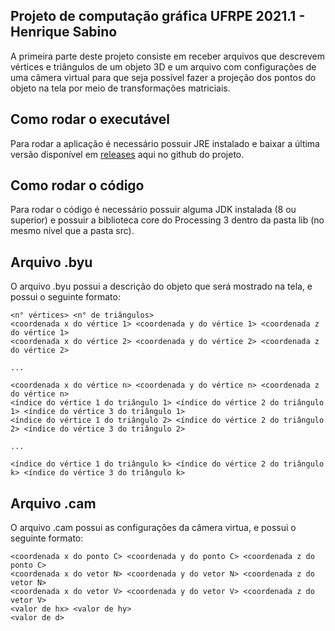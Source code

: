 ## Projeto de computação gráfica UFRPE 2021.1 - Henrique Sabino

A primeira parte deste projeto consiste em receber arquivos que descrevem vértices e triângulos de um objeto 3D e um arquivo com configurações de uma câmera virtual para que seja possível fazer a projeção dos pontos do objeto na tela por meio de transformações matriciais.
## Como rodar o executável

Para rodar a aplicação é necessário possuir JRE instalado e baixar a última versão disponível em [releases](https://github.com/HenriqueSabino/ComputacaoGrafica_Projeto/releases) aqui no github do projeto.

## Como rodar o código

Para rodar o código é necessário possuir alguma JDK instalada (8 ou superior) e possuir a biblioteca core do Processing 3 dentro da pasta lib (no mesmo nível que a pasta src).
## Arquivo .byu

O arquivo .byu possui a descrição do objeto que será mostrado na tela, e possui o seguinte formato:

```
<n° vértices> <n° de triângulos>
<coordenada x do vértice 1> <coordenada y do vértice 1> <coordenada z do vértice 1>
<coordenada x do vértice 2> <coordenada y do vértice 2> <coordenada z do vértice 2>

...

<coordenada x do vértice n> <coordenada y do vértice n> <coordenada z do vértice n>
<índice do vértice 1 do triângulo 1> <índice do vértice 2 do triângulo 1> <índice do vértice 3 do triângulo 1>
<índice do vértice 1 do triângulo 2> <índice do vértice 2 do triângulo 2> <índice do vértice 3 do triângulo 2>

...

<índice do vértice 1 do triângulo k> <índice do vértice 2 do triângulo k> <índice do vértice 3 do triângulo k>
```

## Arquivo .cam

O arquivo .cam possui as configurações da câmera virtua, e possui o seguinte formato:

```
<coordenada x do ponto C> <coordenada y do ponto C> <coordenada z do ponto C>
<coordenada x do vetor N> <coordenada y do vetor N> <coordenada z do vetor N>
<coordenada x do vetor V> <coordenada y do vetor V> <coordenada z do vetor V>
<valor de hx> <valor de hy>
<valor de d>
```